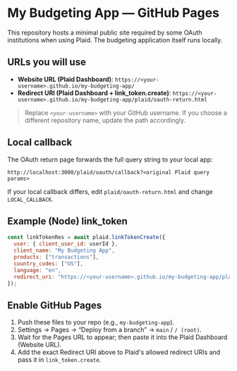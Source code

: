 # My Budgeting App — GitHub Pages

This repository hosts a minimal public site required by some OAuth institutions when using Plaid.
The budgeting application itself runs locally.

## URLs you will use
- **Website URL (Plaid Dashboard)**: `https://<your-username>.github.io/my-budgeting-app/`
- **Redirect URI (Plaid Dashboard + link_token.create)**: `https://<your-username>.github.io/my-budgeting-app/plaid/oauth-return.html`

> Replace `<your-username>` with your GitHub username. If you choose a different repository name,
> update the path accordingly.

## Local callback
The OAuth return page forwards the full query string to your local app:

```
http://localhost:3000/plaid/oauth/callback?<original Plaid query params>
```

If your local callback differs, edit `plaid/oauth-return.html` and change `LOCAL_CALLBACK`.

## Example (Node) link_token
```js
const linkTokenRes = await plaid.linkTokenCreate({
  user: { client_user_id: userId },
  client_name: "My Budgeting App",
  products: ["transactions"],
  country_codes: ["US"],
  language: "en",
  redirect_uri: "https://<your-username>.github.io/my-budgeting-app/plaid/oauth-return.html"
});
```

## Enable GitHub Pages
1. Push these files to your repo (e.g., `my-budgeting-app`).
2. Settings → Pages → “Deploy from a branch” → `main` / `/ (root)`.
3. Wait for the Pages URL to appear; then paste it into the Plaid Dashboard (Website URL).
4. Add the exact Redirect URI above to Plaid's allowed redirect URIs and pass it in `link_token.create`.
